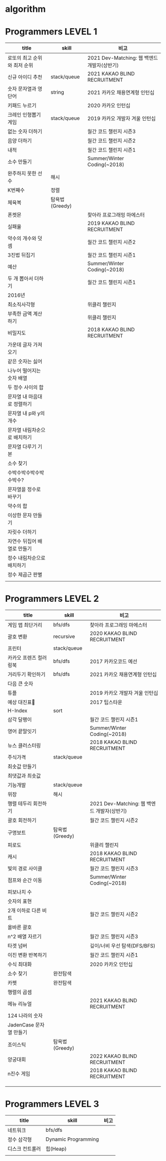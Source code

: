 # algorithm

# **Programmers LEVEL 1**

| title                        | skill          | 비고                                        |
| ---------------------------- | -------------- | ------------------------------------------- |
| 로또의 최고 순위와 최저 순위 |                | 2021 Dev-Matching: 웹 백엔드 개발자(상반기) |
| 신규 아이디 추천             | stack/queue    | 2021 KAKAO BLIND RECRUITMENT                |
| 숫자 문자열과 영단어         | string         | 2021 카카오 채용연계형 인턴십               |
| 키패드 누르기                |                | 2020 카카오 인턴십                          |
| 크레인 인형뽑기 게임         | stack/queue    | 2019 카카오 개발자 겨울 인턴십              |
| 없는 숫자 더하기             |                | 월간 코드 챌린지 시즌3                      |
| 음양 더하기                  |                | 월간 코드 챌린지 시즌2                      |
| 내적                         |                | 월간 코드 챌린지 시즌1                      |
| 소수 만들기                  |                | Summer/Winter Coding(~2018)                 |
| 완주하지 못한 선수           | 해시           |                                             |
| K번째수                      | 정렬           |                                             |
| 체육복                       | 탐욕법(Greedy) |                                             |
| 폰켓몬                       |                | 찾아라 프로그래밍 마에스터                  |
| 실패율                       |                | 2019 KAKAO BLIND RECRUITMENT                |
| 약수의 개수와 덧셈           |                | 월간 코드 챌린지 시즌2                      |
| 3진법 뒤집기                 |                | 월간 코드 챌린지 시즌1                      |
| 예산                         |                | Summer/Winter Coding(~2018)                 |
| 두 개 뽑아서 더하기          |                | 월간 코드 챌린지 시즌1                      |
| 2016년                       |                |                                             |
| 최소직사각형                 |                | 위클리 챌린지                               |
| 부족한 금액 계산하기         |                | 위클리 챌린지                               |
| 비밀지도                     |                | 2018 KAKAO BLIND RECRUITMENT                |
| 가운데 글자 가져오기         |                |                                             |
| 같은 숫자는 싫어             |                |                                             |
| 나누어 떨어지는 숫자 배열    |                |                                             |
| 두 정수 사이의 합            |                |                                             |
| 문자열 내 마음대로 정렬하기  |                |                                             |
| 문자열 내 p와 y의 개수       |                |                                             |
| 문자열 내림차순으로 배치하기 |                |                                             |
| 문자열 다루기 기본           |                |                                             |
| 소수 찾기                    |                |                                             |
| 수박수박수박수박수박수?      |                |                                             |
| 문자열을 정수로 바꾸기       |                |                                             |
| 약수의 합                    |                |                                             |
| 이상한 문자 만들기           |                |                                             |
| 자릿수 더하기                |                |                                             |
| 자연수 뒤집어 배열로 만들기  |                |                                             |
| 정수 내림차순으로 배치하기   |                |                                             |
| 정수 제곱근 판별             |                |                                             |
|                              |                |                                             |

# **Programmers LEVEL 2**

| title                   | skill          | 비고                                        |
| ----------------------- | -------------- | ------------------------------------------- |
| 게임 맵 최단거리        | bfs/dfs        | 찾아라 프로그래밍 마에스터                  |
| 괄호 변환               | recursive      | 2020 KAKAO BLIND RECRUITMENT                |
| 프린터                  | stack/queue    |                                             |
| 카카오 프렌즈 컬러링북  | bfs/dfs        | 2017 카카오코드 예선                        |
| 거리두기 확인하기       | bfs/dfs        | 2021 카카오 채용연계형 인턴십               |
| 다음 큰 숫자            |                |                                             |
| 튜플                    |                | 2019 카카오 개발자 겨울 인턴십              |
| 예상 대진표             |                | 2017 팁스타운                               |
| H-Index                 | sort           |                                             |
| 삼각 달팽이             |                | 월간 코드 챌린지 시즌1                      |
| 영어 끝말잇기           |                | Summer/Winter Coding(~2018)                 |
| 뉴스 클러스터링         |                | 2018 KAKAO BLIND RECRUITMENT                |
| 주식가격                | stack/queue    |                                             |
| 최솟값 만들기           |                |                                             |
| 최댓값과 최솟값         |                |                                             |
| 기능개발                | stack/queue    |                                             |
| 위장                    | 해시           |                                             |
| 행렬 테두리 회전하기    |                | 2021 Dev-Matching: 웹 백엔드 개발자(상반기) |
| 괄호 회전하기           |                | 월간 코드 챌린지 시즌2                      |
| 구명보트                | 탐욕법(Greedy) |                                             |
| 피로도                  |                | 위클리 챌린지                               |
| 캐시                    |                | 2018 KAKAO BLIND RECRUITMENT                |
| 빛의 경로 사이클        |                | 월간 코드 챌린지 시즌3                      |
| 점프와 순간 이동        |                | Summer/Winter Coding(~2018)                 |
| 피보나치 수             |                |                                             |
| 숫자의 표현             |                |                                             |
| 2개 이하로 다른 비트    |                | 월간 코드 챌린지 시즌2                      |
| 올바른 괄호             |                |                                             |
| n^2 배열 자르기         |                | 월간 코드 챌린지 시즌3                      |
| 타겟 넘버               |                | 깊이/너비 우선 탐색(DFS/BFS)                |
| 이진 변환 반복하기      |                | 월간 코드 챌린지 시즌1                      |
| 수식 최대화             |                | 2020 카카오 인턴십                          |
| 소수 찾기               | 완전탐색       |                                             |
| 카펫                    | 완전탐색       |                                             |
| 행렬의 곱셈             |                |                                             |
| 메뉴 리뉴얼             |                | 2021 KAKAO BLIND RECRUITMENT                |
| 124 나라의 숫자         |                |                                             |
| JadenCase 문자열 만들기 |                |                                             |
| 조이스틱                | 탐욕법(Greedy) |                                             |
| 양궁대회                |                | 2022 KAKAO BLIND RECRUITMENT                |
| n진수 게임              |                | 2018 KAKAO BLIND RECRUITMENT                |
|                         |                |                                             |
|                         |                |                                             |
|                         |                |                                             |

# **Programmers LEVEL 3**

| title           | skill               | 비고 |
| --------------- | ------------------- | ---- |
| 네트워크        | bfs/dfs             |      |
| 정수 삼각형     | Dynamic Programming |      |
| 디스크 컨트롤러 | 힙(Heap)            |      |
|                 |                     |      |
